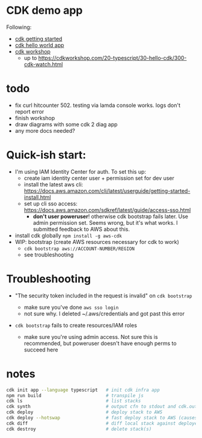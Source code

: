 # CDK demo app

Following:

- [cdk getting started](https://docs.aws.amazon.com/cdk/v2/guide/getting_started.html)
- [cdk hello world app](https://docs.aws.amazon.com/cdk/v2/guide/hello_world.html)
- [cdk workshop](https://cdkworkshop.com/)
    - up to https://cdkworkshop.com/20-typescript/30-hello-cdk/300-cdk-watch.html

# todo
- fix curl hitcounter 502. testing via lamda console works. logs don't report error
- finish workshop
- draw diagrams with some cdk 2 diag app
- any more docs needed?

# Quick-ish start:
- I'm using IAM Identity Center for auth. To set this up:
    - create iam identity center user + permission set for dev user
    - install the latest aws cli: https://docs.aws.amazon.com/cli/latest/userguide/getting-started-install.html
    - set up cli sso access: https://docs.aws.amazon.com/sdkref/latest/guide/access-sso.html
        - **don't user poweruser**! otherwise cdk bootstrap fails later. Use
          admin permission set. Seems wrong, but it's what works. I submitted
          feedback to AWS about this.
- install cdk globally `npm install -g aws-cdk`
- WIP: bootstrap (create AWS resources necessary for cdk to work)
    - `cdk bootstrap aws://ACCOUNT-NUMBER/REGION`
    - see troubleshooting

# Troubleshooting
- "The security token included in the request is invalid" on `cdk bootstrap`
    - make sure you've done `aws sso login`
    - not sure why. I deleted ~/.aws/credentials and got past this error

- `cdk bootstrap` fails to create resources/IAM roles
    - make sure you're using admin access. Not sure this is recommended, but
      poweruser doesn't have enough perms to succeed here

# notes
```sh
cdk init app --language typescript   # init cdk infra app
npm run build                        # transpile js
cdk ls                               # list stacks
cdk synth                            # output cfn to stdout and cdk.out/
cdk deploy                           # deploy stack to AWS
cdk deploy --hotswap                 # fast deploy stack to AWS (causes drift, use for dev only)
cdk diff                             # diff local stack against deployed stack
cdk destroy                          # delete stack(s)
```
